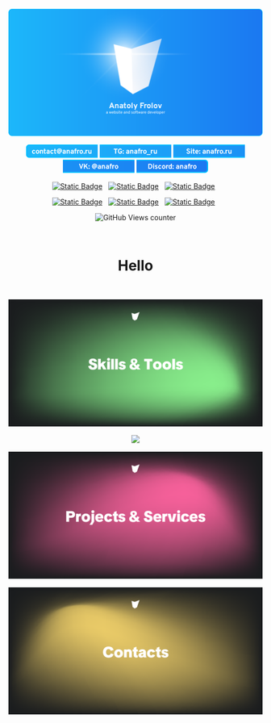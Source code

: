 ![](/Banners/Anafro-Readme-2025-Banner.png)

<p align="center">

<img src="/Badges/Mail__1.png">
<img src="/Badges/Telegram__2.png">
<img src="/Badges/Site__3.png">
<img src="/Badges/VK__4.png">
<img src="/Badges/Discord__5.png">

</p>

<p id="hero__header" align="center">
    <p align="center">
        <a href="https://awesome.re">
                <img alt="Static Badge" src="https://awesome.re/badge.svg"></a>
        &nbsp;
        <a href="https://vk.com/anafro">
            <img alt="Static Badge" src="https://shields-io.translate.goog/badge/anafro-4C75A3?logo=vk"></a>
        &nbsp;
        <a href="mailto:contact@anafro.ru">
            <img alt="Static Badge" src="https://shields-io.translate.goog/badge/contact%40anafro.ru-black?logo=maildotru"></a>
        &nbsp;
    </p>
    <p align="center">
    <a href="https://t.me/anafro_ru">
        <img alt="Static Badge" src="https://shields-io.translate.goog/badge/%40anafro__ru-26A5E4?logo=telegram"></a>
    &nbsp;
    <a href="https://discord.com/users/398742003556548618/">
        <img alt="Static Badge" src="https://shields-io.translate.goog/badge/anafro-7289da?logo=discord&logoColor=white"></a>
    &nbsp;
    <a href="https://anafro.ru/">
        <img alt="Static Badge" src="https://shields-io.translate.goog/badge/anafro.ru-305CD8?logo=instatus&logoColor=white"></a>
    &nbsp;
    </p>
    <p align="center">
        <img alt="GitHub Views counter" src="https://komarev.com/ghpvc/?username=anafro">
    </p>
</p>

<br>
<h1 id="hero__heading" align="center">Hello</h1>
<br>

![](/Banners/Anafro-Readme-2025-Skills.png)

<p align="center">
  <a href="https://skillicons.dev">
    <img src="https://skillicons.dev/icons?i=java,kotlin,maven,gradle,python,php,laravel,go,nodejs,nuxt,express,prisma,vite,pug,html,css,sass,js,ts,vue,pinia,svelte,vscode,cs,nginx,unity,electron&perline=9" />
  </a>
</p>

![](/Banners/Anafro-Readme-2025-Projects.png)

![](/Banners/Anafro-Readme-2025-Contacts.png)